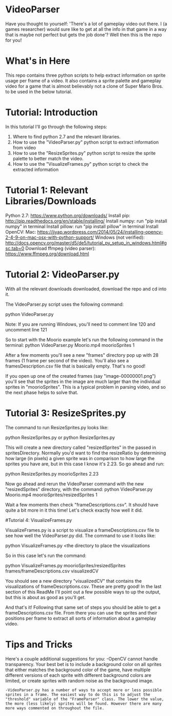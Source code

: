 # VideoParser
Have you thought to yourself: 'There's a lot of gameplay video out there. I (a games researcher) would sure like to get at all the info in that game in a way that is maybe not perfect but gets the job done'? Well then this is the repo for you! 

# What's in Here
This repo contains three python scripts to help extract information on sprite usage per frame of a video. It also contains a sprite palette and gameplay video for a game that is almost believably not a clone of Super Mario Bros. to be used in the below tutorial. 

# Tutorial: Introduction
In this tutorial I'll go through the following steps: 
  1. Where to find python 2.7 and the relevant libraries. 
  2. How to use the "VideoParser.py" python script to extract information from video
  3. How to use the "ResizeSprites.py" python script to resize the sprite palette to better match the video.
  4. How to use the "VisualizeFrames.py" python script to check the extracted information

# Tutorial 1: Relevant Libraries/Downloads
Python 2.7: https://www.python.org/downloads/
Install pip: http://pip.readthedocs.org/en/stable/installing/
Install numpy: run "pip install numpy" in terminal
Install pillow: run "pip install pillow" in terminal
Install OpenCV: 
	Mac: https://jjyap.wordpress.com/2014/05/24/installing-opencv-2-4-9-on-mac-osx-with-python-support/
	Windows (not verified): http://docs.opencv.org/master/d5/de5/tutorial_py_setup_in_windows.html#gsc.tab=0
Download ffmpeg (video parser): https://www.ffmpeg.org/download.html

# Tutorial 2: VideoParser.py
With all the relevant downloads downloaded, download the repo and cd into it. 

The VideoParser.py script uses the following command: 

python VideoParser.py <name of gameplay video> <name of sprites directory> <frames per second>

Note: If you are running Windows, you'll need to comment line 120 and uncomment line 121

So to start with the Moorio example let's run the following command in the terminal: python VideoParser.py Moorio.mp4 moorioSprites 1

After a few moments you'll see a new "frames" directory pop up with 28 frames (1 frame per second of the video). You'll also see a framesDescription.csv file that is basically empty. That's no good!

If you open up one of the created frames (say "image-00000001.png") you'll see that the sprites in the image are much larger than the individual sprites in "moorioSprites". This is a typical problem in parsing video, and so the next phase helps to solve that. 

# Tutorial 3: ResizeSprites.py
The command to run ResizeSprites.py looks like: 

python ResizeSprites.py <name of sprites directory> <resizeRatio>
or
python ResizeSprites.py <name of sprites directory> <resizeRatioX> <resizeRatioY>

This will create a new directory called "resizedSprites" in the passed in spritesDirectory. Normally you'd want to find the resizeRatio by determining how large (in pixels) a given sprite was in comparison to how large the sprites you have are, but in this case I know it's 2.23. So go ahead and run: 

python ResizeSprites.py moorioSprites 2.23

Now go ahead and rerun the VideoParser command with the new "resizedSprites" directory, with the command: 
python VideoParser.py Moorio.mp4 moorioSprites/resizedSprites 1

Wait a few moments then check "frameDescriptions.csv". It should have quite a bit more in it this time! Let's check exactly how well it did. 

#Tutorial 4: VisualizeFrames.py

VisualizeFrames.py is a script to visualize a frameDescriptions.csv file to see how well the VideoParser.py did. The command to use it looks like: 

python VisualizeFrames.py <spritesDirectory> <frames csv file> <the directory to place the visualizations

So in this case let's run the command: 

python VisualizeFrames.py moorioSprites/resizedSprites frames/frameDescriptions.csv visualizedCV

You should see a new directory "visualizedCV" that contains the visualizations of frameDescriptions.csv. These are pretty good! In the last section of this ReadMe I'll point out a few possible ways to up the output, but this is about as good as you'll get.

And that's it! Following that same set of steps you should be able to get a frameDescriptions.csv file. From there you can use the sprites and their positions per frame to extract all sorts of information about a gameplay video. 

# Tips and Tricks
Here's a couple additional suggestions for you: 
	-OpenCV cannot handle transparency. Your best bet is to include a background color on all sprites that either matches the background color of the game, have multiple different versions of each sprite with different background colors are limited, or create sprites with random noise as the background image. 

	-VideoParser.py has a number of ways to accept more or less possible sprites in a frame. The easiest way to do this is to adjust the "threshold" variable of the "FrameParser" class. The lower the value, the more (less likely) sprites will be found. However there are many more ways commented on throughout the file. 
